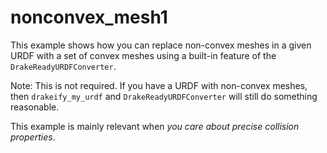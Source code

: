 # nonconvex_mesh1

This example shows how you can replace non-convex meshes
in a given URDF with a set of convex meshes using a built-in
feature of the `DrakeReadyURDFConverter`.

Note: This is not required. If you have a URDF with non-convex meshes, then `drakeify_my_urdf` and `DrakeReadyURDFConverter` will still do something reasonable. 

This example is mainly relevant when *you care about precise collision properties*.